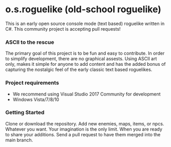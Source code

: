 # o.s.roguelike (old-school roguelike)

This is an early open source console mode (text based) roguelike written in C#.
This community project is accepting pull requests!

### ASCII to the rescue

The primary goal of this project is to be fun and easy to contribute. In order to simplify development, there are no graphical assests. Using ASCII art only, makes it simple for anyone to add content and has the added bonus of capturing the nostalgic feel of the early classic text based roguelikes.

### Project requirements

* We recommend using Visual Studio 2017 Community for development 
* Windows Vista/7/8/10

### Getting Started
Clone or download the repository. Add new enemies, maps, items, or npcs. Whatever you want.
Your imagination is the only limit. When you are ready to share your additions.
Send a pull request to have them merged into the main branch.

